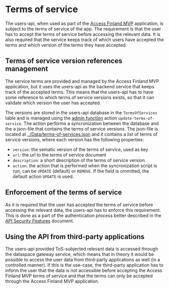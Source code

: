 # Terms of service 

The users-api, when used as part of the [Access Finland MVP](https://github.com/Virtual-Finland-Development/access-finland) application, is subject to the terms of service of the app. The requirement is that the user has to accept the terms of service before accessing the relevant data. It is also required that the service keeps track of which users have accepted the terms and which version of the terms they have accepted. 

## Terms of service version references management

The service terms are provided and managed by the Access Finland MVP application, but it uses the users-api as the backend service that keeps track of the accepted terms. This means that the users-api has to have some reference to which terms of service versions exists, so that it can validate which version the user has accepted. 

The versions are stored in the users-api database in the `TermsOfServices` table and is managed using the [admin function](./README.adminfunction.md) action `update-terms-of-service`. The action performs a syncronization between the database and the a json-file that contains the terms of service versions. The json-file is located at [../Data/terms-of-services.json](../Data/terms-of-services.json) and it contains a list of terms of service versions, where each version has the following properties:

- `version`: the sematic version of the terms of service, used as key
- `url`: the url to the terms of service document
- `description`: a short description of the terms of service version
- `action`: the action that is performed when the syncronization script is run, can be `UPDATE` (default) or `REMOVE`. If the field is ommitted, the default action `UPDATE` is used.

## Enforcement of the terms of service

As it is required that the user has accepted the terms of service before accessing the relevant data, the users-api has to enforce this requirement. This is done as a part of the authentication process better described in the [API Security Features](./README.security.md) document.

## Using the API from third-party applications

The users-api provided ToS-subjected relevant data is accessed through the dataspace gateway service, which means that in theory it would be possible to access the user data from third-party applications as well (in a controlled manner). If this is the use-case, the third-party application has to inform the user that the data is not accessible before accepting the Access Finland MVP terms of service and that the terms can only be accepted through the Access Finland MVP application.
